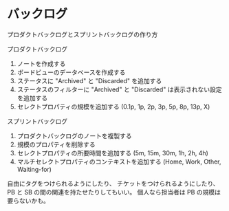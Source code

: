 # バックログ

プロダクトバックログとスプリントバックログの作り方

プロダクトバックログ

1. ノートを作成する
2. ボードビューのデータベースを作成する
3. ステータスに "Archived" と "Discarded" を追加する
4. ステータスのフィルターに "Archived" と "Discarded" は表示されない設定を追加する
5. セレクトプロパティの規模を追加する (0.1p, 1p, 2p, 3p, 5p, 8p, 13p, X)

スプリントバックログ

1. プロダクトバックログのノートを複製する
2. 規模のプロパティを削除する
3. セレクトプロパティの所要時間を追加する (5m, 15m, 30m, 1h, 2h, 4h)
4. マルチセレクトプロパティのコンテキストを追加する (Home, Work, Other, Waiting-for)

自由にタグをつけられるようにしたり、
チケットをつけられるようにしたり、
PB と SB の間の関連を持たせたりしてもいい。
個人なら担当者は PB の規模は要らないかも。
